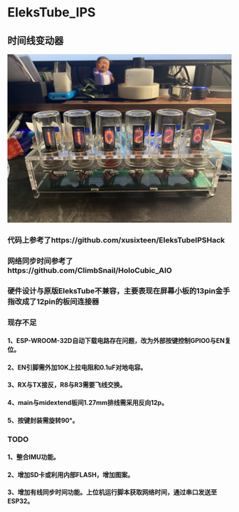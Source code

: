 # EleksTube_IPS
## 时间线变动器

![EleksTube](https://github.com/xusixteen/EleksTube_IPS/blob/main/EleksTube_IPS.JPG)

### 代码上参考了https://github.com/xusixteen/EleksTubeIPSHack
### 网络同步时间参考了https://github.com/ClimbSnail/HoloCubic_AIO
### 硬件设计与原版EleksTube不兼容，主要表现在屏幕小板的13pin金手指改成了12pin的板间连接器



### 现存不足
#### 1、ESP-WROOM-32D自动下载电路存在问题，改为外部按键控制GPIO0与EN复位。
#### 2、EN引脚需外加10K上拉电阻和0.1uF对地电容。
#### 3、RX与TX接反，R8与R3需要飞线交换。
#### 4、main与midextend板间1.27mm排线需采用反向12p。
#### 5、按键封装需旋转90°。


### TODO
#### 1、整合IMU功能。
#### 2、增加SD卡或利用内部FLASH，增加图案。
#### 3、增加有线同步时间功能。上位机运行脚本获取网络时间，通过串口发送至ESP32。
